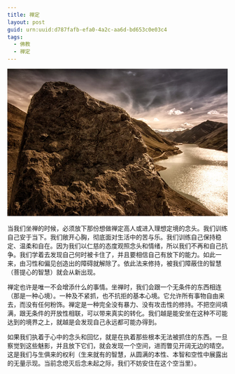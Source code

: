 ```yaml
---
title: 禅定
layout: post
guid: urn:uuid:d787fafb-efa0-4a2c-aa6d-bd653c0e03c4
tags:
  - 佛教
  - 禅定
---
```



[![](/media/files/2010/05/31/cding.png)](https://bolg-1257385283.cos.ap-chengdu.myqcloud.com/2010/05/31/cding.png)

当我们坐禅的时候，必须放下那份想做禅定高人或进入理想定境的念头。我们训练自己安于当下。我们敞开心胸，彻底面对生活中的苦与乐。我们训练自己保持稳定、温柔和自在。因为我们以仁慈的态度观照念头和情绪，所以我们不再和自己抗争。我们学着去发现自己何时被卡住了，并且要相信自己有放下的能力。如此一来，由习性和偏见创造出的障碍就解除了。依此法来修持，被我们障蔽住的智慧（菩提心的智慧）就会从新出现。

禅定也许是唯一不会增添什么的事情。坐禅时，我们会跟一个无条件的东西相连（那是一种心境）。一种及不紧抓，也不抗拒的基本心境。它允许所有事物自由来去，而没有任何粉饰。禅定是一种完全没有暴力、没有攻击性的修持。不把空间填满，跟无条件的开放性相联，可以带来真实的转化。我们越是能安坐在这种不可能达到的境界之上，就越是会发现自己永远都可能办得到。

如果我们执着于心中的念头和回忆，就是在执着那些根本无法被抓住的东西。一旦察觉到这些魅影，并且放下它们，就会发现一个空间，进而瞥见开阔无边的晴空。这是我们与生俱来的权利（生来就有的智慧，从圆满的本性、本智和空性中展露出的无量示现。当前念熄灭后念未起之际，我们不妨安住在这个空当里）。